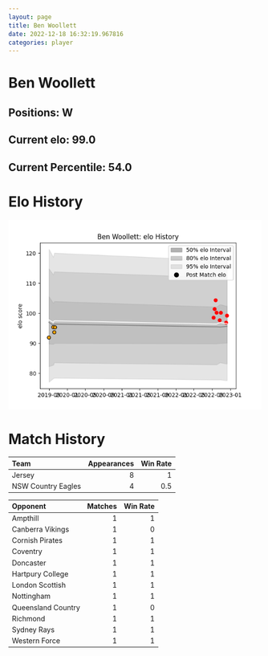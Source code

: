 ```yaml
---  
layout: page  
title: Ben Woollett  
date: 2022-12-18 16:32:19.967816  
categories: player  
---
```

# Ben Woollett

## Positions: W

## Current elo: 99.0

## Current Percentile: 54.0

# Elo History


![elo history](history_BenWoollett.png)
# Match History


| Team               |   Appearances |   Win Rate |
|:-------------------|--------------:|-----------:|
| Jersey             |             8 |        1   |
| NSW Country Eagles |             4 |        0.5 |

| Opponent           |   Matches |   Win Rate |
|:-------------------|----------:|-----------:|
| Ampthill           |         1 |          1 |
| Canberra Vikings   |         1 |          0 |
| Cornish Pirates    |         1 |          1 |
| Coventry           |         1 |          1 |
| Doncaster          |         1 |          1 |
| Hartpury College   |         1 |          1 |
| London Scottish    |         1 |          1 |
| Nottingham         |         1 |          1 |
| Queensland Country |         1 |          0 |
| Richmond           |         1 |          1 |
| Sydney Rays        |         1 |          1 |
| Western Force      |         1 |          1 |